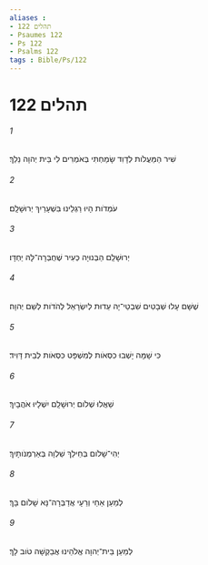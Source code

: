 ```yaml
---
aliases : 
- תהלים 122
- Psaumes 122
- Ps 122
- Psalms 122
tags : Bible/Ps/122
---
```


# תהלים 122

###### 1
שִׁיר הַמַּעֲלֹות לְדָוִד שָׂמַחְתִּי בְּאֹמְרִים לִי בֵּית יְהוָה נֵלֵךְ׃
###### 2
עֹמְדֹות הָיוּ רַגְלֵינוּ בִּשְׁעָרַיִךְ יְרוּשָׁלִָם׃
###### 3
יְרוּשָׁלִַם הַבְּנוּיָה כְּעִיר שֶׁחֻבְּרָה־לָּהּ יַחְדָּו׃
###### 4
שֶׁשָּׁם עָלוּ שְׁבָטִים שִׁבְטֵי־יָהּ עֵדוּת לְיִשְׂרָאֵל לְהֹדֹות לְשֵׁם יְהוָה׃
###### 5
כִּי שָׁמָּה יָשְׁבוּ כִסְאֹות לְמִשְׁפָּט כִּסְאֹות לְבֵית דָּוִיד׃
###### 6
שַׁאֲלוּ שְׁלֹום יְרוּשָׁלִָם יִשְׁלָיוּ אֹהֲבָיִךְ׃
###### 7
יְהִי־שָׁלֹום בְּחֵילֵךְ שַׁלְוָה בְּאַרְמְנֹותָיִךְ׃
###### 8
לְמַעַן אַחַי וְרֵעָי אֲדַבְּרָה־נָּא שָׁלֹום בָּךְ׃
###### 9
לְמַעַן בֵּית־יְהוָה אֱלֹהֵינוּ אֲבַקְשָׁה טֹוב לָךְ׃
